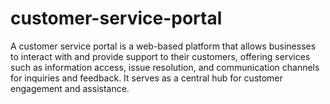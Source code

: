 # customer-service-portal
A customer service portal is a web-based platform that allows businesses to interact with and provide support to their customers, offering services such as information access, issue resolution, and communication channels for inquiries and feedback. It serves as a central hub for customer engagement and assistance.
